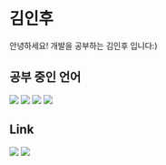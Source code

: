 # 김인후
 안녕하세요! 개발을 공부하는 김인후 입니다:)

## 공부 중인 언어
<img src="https://img.shields.io/badge/JavaScript-F4D53E?style=flat-square&logo=JavaScript&logoColor=white"/>
<img src="https://img.shields.io/badge/NodeJS-31B025?style=flat-square&logo=Node.js&logoColor=white"/>
<img src="https://img.shields.io/badge/Spring boot-31B025?style=flat-square&logo=Spring Boot&logoColor=white"/>
<img src="https://img.shields.io/badge/React-blue?style=flat-square&logo=React&logoColor=white"/>

## Link
<a href = "https://www.instagram.com/pino._.hoo/"><img src="https://img.shields.io/badge/instagram-purple?style=flat-square&logo=Instagram&logoColor=white"/></a>
<a href = "https://pinocchio-develope-stroy.tistory.com/"><img src="https://img.shields.io/badge/Blog-orange?style=flat-square&logo=Blogger&logoColor=white"/></a>
